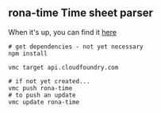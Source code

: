 ## rona-time Time sheet parser
When it's up, you can find it [here](http://rona-time.cloudfoundry.com)

    # get dependencies - not yet necessary
    npm install
    
    vmc target api.cloudfoundry.com
    
    # if not yet created...
    vmc push rona-time
    # to push an update
    vmc update rona-time

